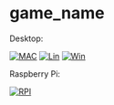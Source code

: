 # game_name

[MAC1]: https://github.com/vladasz/game_name/actions/workflows/mac.yml/badge.svg
[LIN1]: https://github.com/vladasz/game_name/actions/workflows/linux.yml/badge.svg
[WIN1]: https://github.com/vladasz/game_name/actions/workflows/windows.yml/badge.svg
[IOSS1]: https://github.com/vladasz/game_name/actions/workflows/ios.yml/badge.svg
[ANDR1]: https://github.com/vladasz/game_name/actions/workflows/android.yml/badge.svg
[RPI1]: https://github.com/vladasz/game_name/actions/workflows/linux_arm.yml/badge.svg

[LMAC]: https://github.com/VladasZ/game_name/actions/workflows/mac.yml
[LLIN]: https://github.com/VladasZ/game_name/actions/workflows/linux.yml
[LWIN]: https://github.com/VladasZ/game_name/actions/workflows/windows.yml
[LIOSD]: https://github.com/VladasZ/game_name/actions/workflows/ios.yml
[ANDR]: https://github.com/VladasZ/game_name/actions/workflows/android.yml
[RPI]: https://github.com/VladasZ/game_name/actions/workflows/linux_arm.yml

Desktop:

[![MAC][MAC1]][LMAC]
[![Lin][LIN1]][LLIN]
[![Win][WIN1]][LWIN]

[comment]: <> (Mobile:)

[comment]: <> ([![IOS][IOSS1]][LIOSD])

[comment]: <> ([![ANDR][ANDR1]][ANDR])

Raspberry Pi:

[![RPI][RPI1]][RPI]